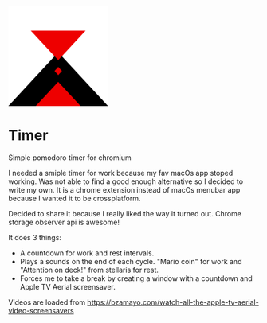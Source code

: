 <img src="https://github.com/Modi34/Timer/raw/main/icon.png" width="200">

# Timer
Simple pomodoro timer for chromium

I needed a smiple timer for work because my fav macOs app stoped working.
Was not able to find a good enough alternative so I decided to write my own.
It is a chrome extension instead of macOs menubar app because I wanted it to be crossplatform.

Decided to share it because I really liked the way it turned out. Chrome storage observer api is awesome!

It does 3 things:
- A countdown for work and rest intervals.
- Plays a sounds on the end of each cycle. "Mario coin" for work and "Attention on deck!" from stellaris for rest.
- Forces me to take a break by creating a window with a countdown and Apple TV Aerial screensaver.

Videos are loaded from https://bzamayo.com/watch-all-the-apple-tv-aerial-video-screensavers
